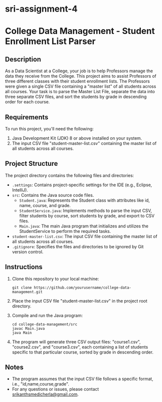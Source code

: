 # sri-assignment-4

# College Data Management - Student Enrollment List Parser

## Description

As a Data Scientist at a College, your job is to help Professors manage the data they receive from the College. This project aims to assist Professors of three different classes with their student enrollment lists. The Professors were given a single CSV file containing a "master list" of all students across all courses. Your task is to parse the Master List File, separate the data into three separate CSV files, and sort the students by grade in descending order for each course.

## Requirements

To run this project, you'll need the following:

1. Java Development Kit (JDK) 8 or above installed on your system.
2. The input CSV file "student-master-list.csv" containing the master list of all students across all courses.

## Project Structure

The project directory contains the following files and directories:

- `.settings`: Contains project-specific settings for the IDE (e.g., Eclipse, IntelliJ).
- `src`: Contains the Java source code files.
  - `Student.java`: Represents the Student class with attributes like id, name, course, and grade.
  - `StudentService.java`: Implements methods to parse the input CSV, filter students by course, sort students by grade, and export to CSV files.
  - `Main.java`: The main Java program that initializes and utilizes the StudentService to perform the required tasks.
- `student-master-list.csv`: The input CSV file containing the master list of all students across all courses.
- `.gitignore`: Specifies the files and directories to be ignored by Git version control.

## Instructions

1. Clone this repository to your local machine:

   ```
   git clone https://github.com/yourusername/college-data-management.git
   ```

2. Place the input CSV file "student-master-list.csv" in the project root directory.

3. Compile and run the Java program:

   ```
   cd college-data-management/src
   javac Main.java
   java Main
   ```

4. The program will generate three CSV output files: "course1.csv", "course2.csv", and "course3.csv", each containing a list of students specific to that particular course, sorted by grade in descending order.

## Notes

- The program assumes that the input CSV file follows a specific format, i.e., "id,name,course,grade".
- For any questions or issues, please contact [srikanthsmedicherla@gmail.com](mailto:srikanthsmedicherla@gmail.com).
